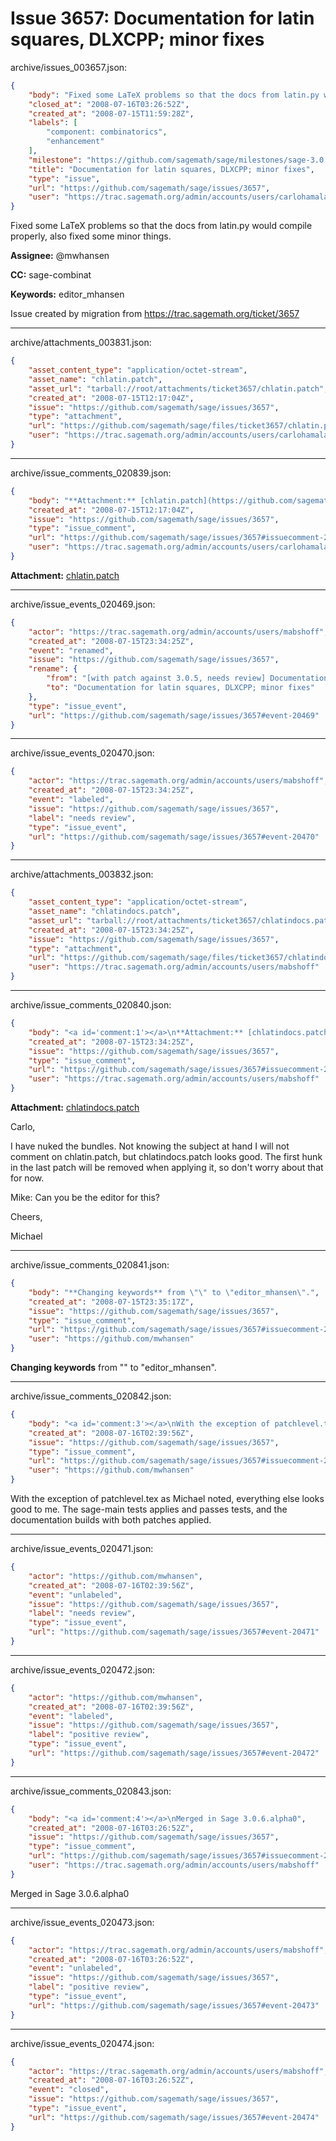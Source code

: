 # Issue 3657: Documentation for latin squares, DLXCPP; minor fixes

archive/issues_003657.json:
```json
{
    "body": "Fixed some LaTeX problems so that the docs from latin.py would compile properly, also fixed some minor things.\n\n**Assignee:** @mwhansen\n\n**CC:**  sage-combinat\n\n**Keywords:** editor_mhansen\n\nIssue created by migration from https://trac.sagemath.org/ticket/3657\n\n",
    "closed_at": "2008-07-16T03:26:52Z",
    "created_at": "2008-07-15T11:59:28Z",
    "labels": [
        "component: combinatorics",
        "enhancement"
    ],
    "milestone": "https://github.com/sagemath/sage/milestones/sage-3.0.6",
    "title": "Documentation for latin squares, DLXCPP; minor fixes",
    "type": "issue",
    "url": "https://github.com/sagemath/sage/issues/3657",
    "user": "https://trac.sagemath.org/admin/accounts/users/carlohamalainen"
}
```
Fixed some LaTeX problems so that the docs from latin.py would compile properly, also fixed some minor things.

**Assignee:** @mwhansen

**CC:**  sage-combinat

**Keywords:** editor_mhansen

Issue created by migration from https://trac.sagemath.org/ticket/3657





---

archive/attachments_003831.json:
```json
{
    "asset_content_type": "application/octet-stream",
    "asset_name": "chlatin.patch",
    "asset_url": "tarball://root/attachments/ticket3657/chlatin.patch",
    "created_at": "2008-07-15T12:17:04Z",
    "issue": "https://github.com/sagemath/sage/issues/3657",
    "type": "attachment",
    "url": "https://github.com/sagemath/sage/files/ticket3657/chlatin.patch",
    "user": "https://trac.sagemath.org/admin/accounts/users/carlohamalainen"
}
```



---

archive/issue_comments_020839.json:
```json
{
    "body": "**Attachment:** [chlatin.patch](https://github.com/sagemath/sage/files/ticket3657/chlatin.patch)",
    "created_at": "2008-07-15T12:17:04Z",
    "issue": "https://github.com/sagemath/sage/issues/3657",
    "type": "issue_comment",
    "url": "https://github.com/sagemath/sage/issues/3657#issuecomment-20839",
    "user": "https://trac.sagemath.org/admin/accounts/users/carlohamalainen"
}
```

**Attachment:** [chlatin.patch](https://github.com/sagemath/sage/files/ticket3657/chlatin.patch)



---

archive/issue_events_020469.json:
```json
{
    "actor": "https://trac.sagemath.org/admin/accounts/users/mabshoff",
    "created_at": "2008-07-15T23:34:25Z",
    "event": "renamed",
    "issue": "https://github.com/sagemath/sage/issues/3657",
    "rename": {
        "from": "[with patch against 3.0.5, needs review] Documentation for latin squares, DLXCPP; minor fixes",
        "to": "Documentation for latin squares, DLXCPP; minor fixes"
    },
    "type": "issue_event",
    "url": "https://github.com/sagemath/sage/issues/3657#event-20469"
}
```



---

archive/issue_events_020470.json:
```json
{
    "actor": "https://trac.sagemath.org/admin/accounts/users/mabshoff",
    "created_at": "2008-07-15T23:34:25Z",
    "event": "labeled",
    "issue": "https://github.com/sagemath/sage/issues/3657",
    "label": "needs review",
    "type": "issue_event",
    "url": "https://github.com/sagemath/sage/issues/3657#event-20470"
}
```



---

archive/attachments_003832.json:
```json
{
    "asset_content_type": "application/octet-stream",
    "asset_name": "chlatindocs.patch",
    "asset_url": "tarball://root/attachments/ticket3657/chlatindocs.patch",
    "created_at": "2008-07-15T23:34:25Z",
    "issue": "https://github.com/sagemath/sage/issues/3657",
    "type": "attachment",
    "url": "https://github.com/sagemath/sage/files/ticket3657/chlatindocs.patch",
    "user": "https://trac.sagemath.org/admin/accounts/users/mabshoff"
}
```



---

archive/issue_comments_020840.json:
```json
{
    "body": "<a id='comment:1'></a>\n**Attachment:** [chlatindocs.patch](https://github.com/sagemath/sage/files/ticket3657/chlatindocs.patch)\n\nCarlo,\n\nI have nuked the bundles. Not knowing the subject at hand I will not comment on chlatin.patch, but chlatindocs.patch looks good. The first hunk in the last patch will be removed when applying it, so don't worry about that for now.\n\nMike: Can you be the editor for this?\n\nCheers,\n\nMichael",
    "created_at": "2008-07-15T23:34:25Z",
    "issue": "https://github.com/sagemath/sage/issues/3657",
    "type": "issue_comment",
    "url": "https://github.com/sagemath/sage/issues/3657#issuecomment-20840",
    "user": "https://trac.sagemath.org/admin/accounts/users/mabshoff"
}
```

<a id='comment:1'></a>
**Attachment:** [chlatindocs.patch](https://github.com/sagemath/sage/files/ticket3657/chlatindocs.patch)

Carlo,

I have nuked the bundles. Not knowing the subject at hand I will not comment on chlatin.patch, but chlatindocs.patch looks good. The first hunk in the last patch will be removed when applying it, so don't worry about that for now.

Mike: Can you be the editor for this?

Cheers,

Michael



---

archive/issue_comments_020841.json:
```json
{
    "body": "**Changing keywords** from \"\" to \"editor_mhansen\".",
    "created_at": "2008-07-15T23:35:17Z",
    "issue": "https://github.com/sagemath/sage/issues/3657",
    "type": "issue_comment",
    "url": "https://github.com/sagemath/sage/issues/3657#issuecomment-20841",
    "user": "https://github.com/mwhansen"
}
```

**Changing keywords** from "" to "editor_mhansen".



---

archive/issue_comments_020842.json:
```json
{
    "body": "<a id='comment:3'></a>\nWith the exception of patchlevel.tex as Michael noted, everything else looks good to me.  The sage-main tests applies and passes tests, and the documentation builds with both patches applied.",
    "created_at": "2008-07-16T02:39:56Z",
    "issue": "https://github.com/sagemath/sage/issues/3657",
    "type": "issue_comment",
    "url": "https://github.com/sagemath/sage/issues/3657#issuecomment-20842",
    "user": "https://github.com/mwhansen"
}
```

<a id='comment:3'></a>
With the exception of patchlevel.tex as Michael noted, everything else looks good to me.  The sage-main tests applies and passes tests, and the documentation builds with both patches applied.



---

archive/issue_events_020471.json:
```json
{
    "actor": "https://github.com/mwhansen",
    "created_at": "2008-07-16T02:39:56Z",
    "event": "unlabeled",
    "issue": "https://github.com/sagemath/sage/issues/3657",
    "label": "needs review",
    "type": "issue_event",
    "url": "https://github.com/sagemath/sage/issues/3657#event-20471"
}
```



---

archive/issue_events_020472.json:
```json
{
    "actor": "https://github.com/mwhansen",
    "created_at": "2008-07-16T02:39:56Z",
    "event": "labeled",
    "issue": "https://github.com/sagemath/sage/issues/3657",
    "label": "positive review",
    "type": "issue_event",
    "url": "https://github.com/sagemath/sage/issues/3657#event-20472"
}
```



---

archive/issue_comments_020843.json:
```json
{
    "body": "<a id='comment:4'></a>\nMerged in Sage 3.0.6.alpha0",
    "created_at": "2008-07-16T03:26:52Z",
    "issue": "https://github.com/sagemath/sage/issues/3657",
    "type": "issue_comment",
    "url": "https://github.com/sagemath/sage/issues/3657#issuecomment-20843",
    "user": "https://trac.sagemath.org/admin/accounts/users/mabshoff"
}
```

<a id='comment:4'></a>
Merged in Sage 3.0.6.alpha0



---

archive/issue_events_020473.json:
```json
{
    "actor": "https://trac.sagemath.org/admin/accounts/users/mabshoff",
    "created_at": "2008-07-16T03:26:52Z",
    "event": "unlabeled",
    "issue": "https://github.com/sagemath/sage/issues/3657",
    "label": "positive review",
    "type": "issue_event",
    "url": "https://github.com/sagemath/sage/issues/3657#event-20473"
}
```



---

archive/issue_events_020474.json:
```json
{
    "actor": "https://trac.sagemath.org/admin/accounts/users/mabshoff",
    "created_at": "2008-07-16T03:26:52Z",
    "event": "closed",
    "issue": "https://github.com/sagemath/sage/issues/3657",
    "type": "issue_event",
    "url": "https://github.com/sagemath/sage/issues/3657#event-20474"
}
```
